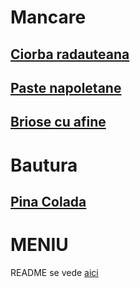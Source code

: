 # Mancare

## [Ciorba radauteana](./mancare/ciorba_radauteana.md)
## [Paste napoletane](./mancare/Paste_napoletane.md)
## [Briose cu afine](mancare/Briose.md)

# Bautura
## [Pina Colada](./bautura/bautura%201.md)

# MENIU
 
README se vede [aici](./README.md)
